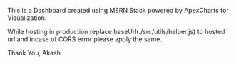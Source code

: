 This is a Dashboard created using MERN Stack powered by ApexCharts for Visualization.

While hosting in production replace baseUrl(./src/utils/helper.js) to hosted url and incase of CORS error please apply the same.

Thank You,
Akash
